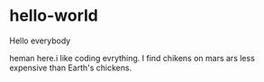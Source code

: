 # hello-world

Hello everybody 

heman here.i like coding evrything.
I find chikens on mars ars less expensive than Earth's chickens.
